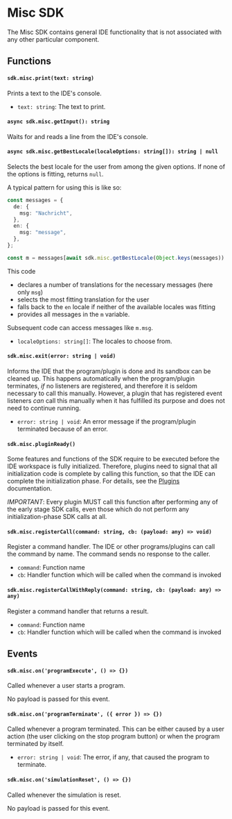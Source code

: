 # Misc SDK
The Misc SDK contains general IDE functionality that is not associated with any other particular component.

## Functions

#### `sdk.misc.print(text: string)`
Prints a text to the IDE's console.

- `text: string`: The text to print.

#### `async sdk.misc.getInput(): string`
Waits for and reads a line from the IDE's console.

#### `async sdk.misc.getBestLocale(localeOptions: string[]): string | null`
Selects the best locale for the user from among the given options. If none of the options is fitting, returns `null`.

A typical pattern for using this is like so:

```ts
const messages = {
  de: {
    msg: "Nachricht",
  },
  en: {
    msg: "message",
  },
};

const m = messages[await sdk.misc.getBestLocale(Object.keys(messages)) || "en"];
```

This code
- declares a number of translations for the necessary messages (here only `msg`)
- selects the most fitting translation for the user
- falls back to the `en` locale if neither of the available locales was fitting
- provides all messages in the `m` variable.

Subsequent code can access messages like `m.msg`.

- `localeOptions: string[]`: The locales to choose from.

#### `sdk.misc.exit(error: string | void)`
Informs the IDE that the program/plugin is done and its sandbox can be cleaned up. This happens automatically when the program/plugin terminates, *if* no listeners are registered, and therefore it is seldom necessary to call this manually. However, a plugin that has registered event listeners *can* call this manually when it has fulfilled its purpose and does not need to continue running.

- `error: string | void`: An error message if the program/plugin terminated because of an error.

#### `sdk.misc.pluginReady()`
Some features and functions of the SDK require to be executed before the IDE workspace is fully initialized. Therefore, plugins need to signal that all initialization code is complete by calling this function, so that the IDE can complete the initialization phase. For details, see the [Plugins](../plugins.md) documentation.

*IMPORTANT*: Every plugin MUST call this function after performing any of the early stage SDK calls, even those which do not perform any initialization-phase SDK calls at all.

#### `sdk.misc.registerCall(command: string, cb: (payload: any) => void)`
Register a command handler. The IDE or other programs/plugins can call the command by name. The command sends no response to the caller.

- `command`: Function name
- `cb`: Handler function which will be called when the command is invoked

#### `sdk.misc.registerCallWithReply(command: string, cb: (payload: any) => any)`
Register a command handler that returns a result.

- `command`: Function name
- `cb`: Handler function which will be called when the command is invoked

## Events

#### `sdk.misc.on('programExecute', () => {})`
Called whenever a user starts a program.

No payload is passed for this event.

#### `sdk.misc.on('programTerminate', ({ error }) => {})`
Called whenever a program terminated. This can be either caused by a user action (the user clicking on the stop program button) or when the program terminated by itself.

- `error: string | void`: The error, if any, that caused the program to terminate.


#### `sdk.misc.on('simulationReset', () => {})`
Called whenever the simulation is reset.

No payload is passed for this event.

